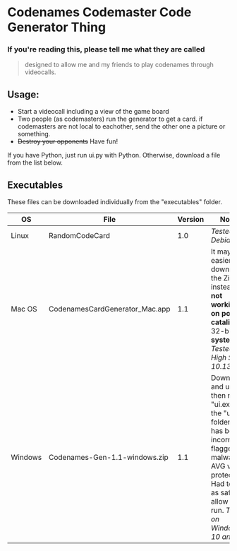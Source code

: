 

# Codenames Codemaster Code Generator Thing
### If you're reading this, please tell me what they are called 


> designed to allow me and my friends to play codenames through videocalls.

## Usage:

- Start a videocall including a view of the game board
- Two people (as codemasters) run the generator to get a card. if codemasters are not local to eachother, send the other one a picture or something.
- ~~Destroy your opponents~~ Have fun!

If you have Python, just run ui.py with Python. Otherwise, download a file from the list below.

## Executables

These files can be downloaded individually from the "executables" folder.

| OS | File | Version | Notes |
| ------ | ------ | ------ | ------ |
| Linux | RandomCodeCard | 1.0 | *Tested on Debian 9* |
| Mac OS | CodenamesCardGenerator_Mac.app | 1.1 | It may be easier to download the Zip instead. **not working on post-catalina**(no 32-bit) **systems** *Tested on High Sierra 10.13.6*|
| Windows | Codenames-Gen-1.1-windows.zip | 1.1 | Download and unzip, then run "ui.exe" in the "ui" folder. File has been incorrectly flagged as malware by AVG virus protection. Had to flag as safe to allow it to run. *Tested on Windows 10 and 7* |

